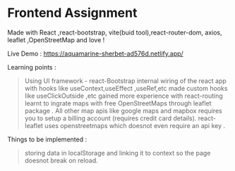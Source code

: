 # Frontend Assignment
Made with React ,react-bootstrap, vite(buid tool),react-router-dom, axios, leaflet ,OpenStreetMap and love !

Live Demo :
https://aquamarine-sherbet-ad576d.netlify.app/

Learning points :
> Using UI framework - react-Bootstrap
> internal wiring of the react app with hooks like useContext,useEffect ,useRef,etc
> made custom hooks like useClickOutside ,etc
> gained more experience with react-routing
>learnt to ingrate maps with free OpenStreetMaps through leaflet package . 
All other map apis like google maps and mapbox requires you to setup a billing account (requires credit card details).
react-leaflet uses openstreetmaps which doesnot even require an api key .

Things to be implemented :
> storing data in localStorage and linking it to context so the page doesnot break on reload.
